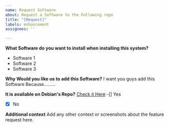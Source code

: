 ```yaml
---
name: Request Software
about: Request a Software to the Following repo
title: "[Request]"
labels: enhancement
assignees: ''

---
```


**What Software do you want to install when installing this system?**
 - Software 1
 - Software 2
 - Software 3

**Why Would you like us to add this Software?**
I want you guys add this Software Because.........

**It is available on Debian's Repo?** [Check it Here](https://www.debian.org/distrib/packages)
-[] Yes
-[x] No

**Additional context**
Add any other context or screenshots about the feature request here.

